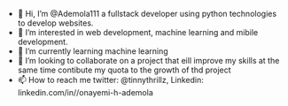 - 👋 Hi, I’m @Ademola111 a fullstack developer using python technologies to develop websites.
- 👀 I’m interested in web development,  machine learning and mibile development.
- 🌱 I’m currently learning machine learning 
- 💞️ I’m looking to collaborate on a project that eill improve my skills at the same time contibute my quota to the growth of thd project
- 📫 How to reach me twitter: @tinnythrillz, Linkedin: linkedin.com/in//onayemi-h-ademola 

<!---
Ademola111/Ademola111 is a ✨ special ✨ repository because its `README.md` (this file) appears on your GitHub profile.
You can click the Preview link to take a look at your changes.
--->
